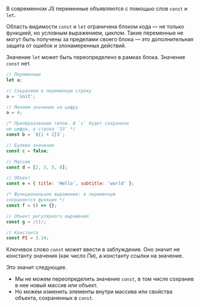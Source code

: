 В современном JS переменные объявляются с помощью слов `const` и `let`.

Область видимости `const` и `let` ограничена блоком кода — не только функцией, но условным выражением, циклом. Такие переменные не могут быть получены за пределами своего блока — это дополнительная защита от ошибок и злонамеренных действий.

Значение `let` может быть переопределено в рамках блока. Значение `const` нет.

```javascript
// Переменные
let a;

// Сохраняем в переменную строку
a = 'init';

// Меняем значение на цифру
a = 4;

/* Преобразование типов. В `с` будет сохранена
не цифра, а строка '33' */
const b = `${1 + 2}3`;

// Булево значение
const c = false;

// Массив
const d = [2, 3, 5, 8];

// Объект
const e = { title: 'Hello', subtitle: 'world' };

/* Функциональное выражение: в переменную
сохраняется функция */
const f = () => {};

// Объект регулярного выражения
const g = /()/;

// Константа
const PI = 3.14;
```

Ключевое слово `const` может ввести в заблуждение. Оно значит не константу значения (как число Пи), а константу ссылки на значение.

Это значит следующее.

- Мы не можем переопределить значение `const`, в том числе сохранив в нее новый массив или объект.
- Но можем изменить элементы внутри массива или свойства объекта, сохраненных в `const`.

